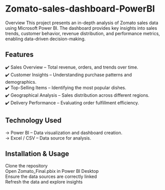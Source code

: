 # Zomato-sales-dashboard-PowerBI
Overview
This project presents an in-depth analysis of Zomato sales data using Microsoft Power BI. The dashboard provides key insights into sales trends, customer behavior, revenue distribution, and performance metrics, enabling data-driven decision-making.

## Features
✔️ Sales Overview – Total revenue, orders, and trends over time.<br/>
✔️ Customer Insights – Understanding purchase patterns and demographics.<br/>
✔️ Top-Selling Items – Identifying the most popular dishes.<br/>
✔️ Geographical Analysis – Sales distribution across different regions.<br/>
✔️ Delivery Performance – Evaluating order fulfillment efficiency.

## Technology Used
-> Power BI – Data visualization and dashboard creation.<br/>
-> Excel / CSV – Data source for analysis.

## Installation & Usage
Clone the repository<br/>
Open Zomato_Final.pbix in Power BI Desktop<br/>
Ensure the data sources are correctly linked<br/>
Refresh the data and explore insights

